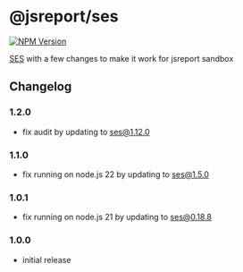 # @jsreport/ses
[![NPM Version](http://img.shields.io/npm/v/@jsreport/ses.svg?style=flat-square)](https://npmjs.com/package/@jsreport/ses)

[SES](https://github.com/endojs/endo/tree/master/packages/ses) with a few changes to make it work for jsreport sandbox

## Changelog

### 1.2.0

- fix audit by updating to ses@1.12.0

### 1.1.0

- fix running on node.js 22 by updating to ses@1.5.0

### 1.0.1

- fix running on node.js 21 by updating to ses@0.18.8

### 1.0.0

- initial release
